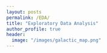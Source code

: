 ```yaml
---
layout: posts
permalink: /EDA/
title: "Exploratory Data Analysis"
author_profile: true
header:
  image: "/images/galactic_map.png"
---
```



